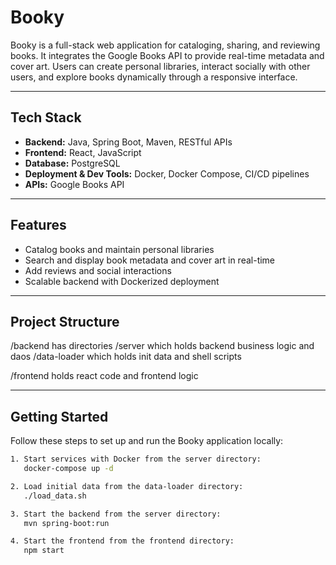 # Booky

Booky is a full-stack web application for cataloging, sharing, and reviewing books. It integrates the Google Books API to provide real-time metadata and cover art. Users can create personal libraries, interact socially with other users, and explore books dynamically through a responsive interface.

---

## Tech Stack

- **Backend:** Java, Spring Boot, Maven, RESTful APIs  
- **Frontend:** React, JavaScript  
- **Database:** PostgreSQL  
- **Deployment & Dev Tools:** Docker, Docker Compose, CI/CD pipelines  
- **APIs:** Google Books API  

---

## Features

- Catalog books and maintain personal libraries  
- Search and display book metadata and cover art in real-time  
- Add reviews and social interactions  
- Scalable backend with Dockerized deployment  

---

## Project Structure

/backend has directories
  /server which holds backend business logic and daos
  /data-loader which holds init data and shell scripts

/frontend holds react code and frontend logic

---

## Getting Started

Follow these steps to set up and run the Booky application locally:

```bash
1. Start services with Docker from the server directory:
   docker-compose up -d

2. Load initial data from the data-loader directory:
   ./load_data.sh

3. Start the backend from the server directory:
   mvn spring-boot:run

4. Start the frontend from the frontend directory:
   npm start
